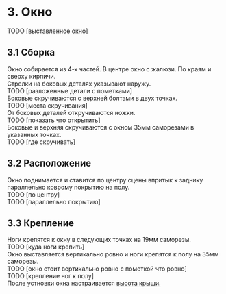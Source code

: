 # 3. Окно
TODO [выставленное окно]
## 3.1 Сборка
Окно собирается из 4-х частей. В центре окно с жалюзи. По краям и сверху кирпичи.\
Стрелки на боковых деталях указывают наружу.\
TODO [разложенные детали с пометками]\
Боковые скручиваются с верхней болтами в двух точках.\
TODO [места скручивания]\
От боковых деталей откручиваются ножки.\
TODO [показать что открытить]\
Боковые и верхняя скручиваются с окном 35мм саморезами в указанных точках.\
TODO [где скручивать]
## 3.2 Расположение
Окно поднимается и ставится по центру сцены впритык к заднику параллельно коврому покрытию на полу.\
TODO [по центру]\
TODO [параллельно покрытию]
## 3.3 Крепление
Ноги крепятся к окну в следующих точках на 19мм саморезы.\
TODO [куда ноги крепить]\
Окно выставляется вертикально ровно и ноги крепятся к полу на 35мм саморезы.\
TODO [окно стоит вертикально ровно с пометкой что ровно]\
TODO [крепление ног к полу]\
После устновки окна настраивается [высота крыши.](perfomances/korporativ/montaj/dekoracii/krisha?id=_14-Высота)